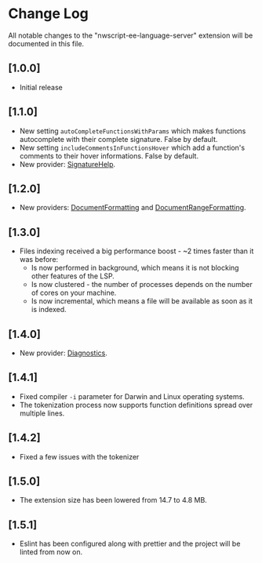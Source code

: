 # Change Log

All notable changes to the "nwscript-ee-language-server" extension will be documented in this file.

## [1.0.0]

- Initial release

## [1.1.0]

- New setting `autoCompleteFunctionsWithParams` which makes functions autocomplete with their complete signature. False by default.
- New setting `includeCommentsInFunctionsHover` which add a function's comments to their hover informations. False by default.
- New provider: [SignatureHelp](https://code.visualstudio.com/api/language-extensions/programmatic-language-features#help-with-function-and-method-signatures).

## [1.2.0]

- New providers: [DocumentFormatting](https://code.visualstudio.com/api/language-extensions/programmatic-language-features#format-source-code-in-an-editor) and [DocumentRangeFormatting](https://code.visualstudio.com/api/language-extensions/programmatic-language-features#format-the-selected-lines-in-an-editor).

## [1.3.0]

- Files indexing received a big performance boost - ~2 times faster than it was before:
  - Is now performed in background, which means it is not blocking other features of the LSP.
  - Is now clustered - the number of processes depends on the number of cores on your machine.
  - Is now incremental, which means a file will be available as soon as it is indexed.

## [1.4.0]

- New provider: [Diagnostics](https://code.visualstudio.com/api/language-extensions/programmatic-language-features#provide-diagnostics).

## [1.4.1]

- Fixed compiler `-i` parameter for Darwin and Linux operating systems.
- The tokenization process now supports function definitions spread over multiple lines.

## [1.4.2]

- Fixed a few issues with the tokenizer

## [1.5.0]

- The extension size has been lowered from 14.7 to 4.8 MB.

## [1.5.1]

- Eslint has been configured along with prettier and the project will be linted from now on.
